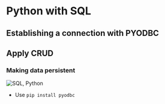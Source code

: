
# Python with SQL
## Establishing a connection with PYODBC
## Apply CRUD 
### Making data persistent


![SQL, Python](https://user-images.githubusercontent.com/26543682/112972756-82057280-9148-11eb-8d2e-22544df39c81.png)


- Use `pip install pyodbc`
